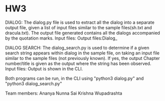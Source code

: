 # HW3

DIALOG: The dialog.py file is used to extract all the dialog into a separate output file, given  a list of input files similar to the sample files(sh.txt and dracula.txt).
The output file generated contains all the dialogs accompanied by the quotation marks.
Input files:<name of the text file>
Output files:Dialog_<name of the input>

DIALOG SEARCH: The dialog_search.py is used to determine if a given search string appears within dialog in the
sample file, on taking an input file similar to the sample files (not previously
known). If yes, the output Chapter number/title is given as the output where the string has been observed.
Input files: <name of the text file>
Output is shown in the CLI.
  
Both programs can be run, in the CLI using "python3 dialog.py" and "python3 dialog_search.py"


Team members:
Ananya Nunna
Sai Krishna Wupadrashta
